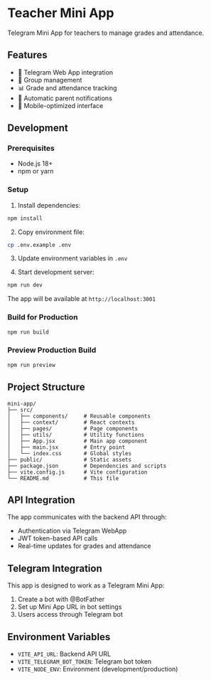 # Teacher Mini App

Telegram Mini App for teachers to manage grades and attendance.

## Features

- 📱 Telegram Web App integration
- 👥 Group management
- 📊 Grade and attendance tracking
- 🔔 Automatic parent notifications
- 📱 Mobile-optimized interface

## Development

### Prerequisites

- Node.js 18+ 
- npm or yarn

### Setup

1. Install dependencies:
```bash
npm install
```

2. Copy environment file:
```bash
cp .env.example .env
```

3. Update environment variables in `.env`

4. Start development server:
```bash
npm run dev
```

The app will be available at `http://localhost:3001`

### Build for Production

```bash
npm run build
```

### Preview Production Build

```bash
npm run preview
```

## Project Structure

```
mini-app/
├── src/
│   ├── components/     # Reusable components
│   ├── context/        # React contexts
│   ├── pages/          # Page components
│   ├── utils/          # Utility functions
│   ├── App.jsx         # Main app component
│   ├── main.jsx        # Entry point
│   └── index.css       # Global styles
├── public/             # Static assets
├── package.json        # Dependencies and scripts
├── vite.config.js      # Vite configuration
└── README.md           # This file
```

## API Integration

The app communicates with the backend API through:
- Authentication via Telegram WebApp
- JWT token-based API calls
- Real-time updates for grades and attendance

## Telegram Integration

This app is designed to work as a Telegram Mini App:
1. Create a bot with @BotFather
2. Set up Mini App URL in bot settings
3. Users access through Telegram bot

## Environment Variables

- `VITE_API_URL`: Backend API URL
- `VITE_TELEGRAM_BOT_TOKEN`: Telegram bot token
- `VITE_NODE_ENV`: Environment (development/production)